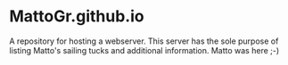 # MattoGr.github.io
A repository for hosting a webserver. This server has the sole purpose of listing Matto's sailing tucks and additional information.
Matto was here ;-)